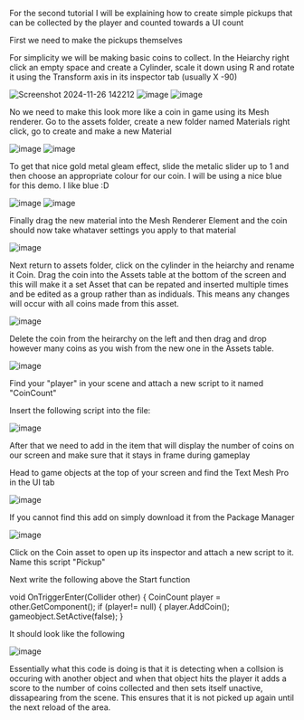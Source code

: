 For the second tutorial I will be explaining how to create simple pickups that can be collected by the player and counted towards a UI count 

First we need to make the pickups themselves

For simplicity we will be making basic coins to collect. In the Heiarchy right click an empty space and create a Cylinder, scale it down using R and rotate it using  the Transform axis in its inspector tab (usually X -90)

![Screenshot 2024-11-26 142212](https://github.com/user-attachments/assets/920baac7-e779-4094-ad9a-77f3a4c953a8)
![image](https://github.com/user-attachments/assets/ef45f4d0-0728-4da4-ad2e-ad1440c59161)
![image](https://github.com/user-attachments/assets/81b8bdf8-414d-4022-9b8a-9f8371fcb26d)

No we need to make this look more like a coin in game using its Mesh renderer. Go to the assets folder, create a new folder named Materials right click, go to create and make a new Material

![image](https://github.com/user-attachments/assets/b7a71d6d-8fdd-4257-b80d-75bb265b5994)
![image](https://github.com/user-attachments/assets/53fdb35c-ae8c-467b-81be-7ed67b645d45)


To get that nice gold metal gleam effect, slide the metalic slider up to 1 and then choose an appropriate colour for our coin. I will be using a nice blue for this demo. I like blue :D

![image](https://github.com/user-attachments/assets/f199a1dd-826a-4f8a-a0e8-9ddc7cb8fb23)
![image](https://github.com/user-attachments/assets/2321cc01-6dc6-45ca-bf72-ab0d8fde1fff)


Finally drag the new material into the Mesh Renderer Element and the coin should now take whataver settings you apply to that material

![image](https://github.com/user-attachments/assets/ded22e7e-8050-4a99-9712-baaeaa2984dc)

Next return to assets folder, click on the cylinder in the heiarchy and rename it Coin. Drag the coin into the Assets table at the bottom of the screen and this will make it a set Asset that can be repated and inserted multiple times and be edited as a group rather than as indiduals. This means any changes will occur with all coins made from this asset.

![image](https://github.com/user-attachments/assets/98cef2ba-f6bc-4445-8543-9a209a71fddf)


Delete the coin from the heirarchy on the left and then drag and drop however many coins as you wish from the new one in the Assets table. 

![image](https://github.com/user-attachments/assets/1369fa2e-6e92-451c-91fb-c5487e1c6c8e)

Find your "player" in your scene and attach a new script to it named "CoinCount" 

Insert the following script into the file:

![image](https://github.com/user-attachments/assets/919248f9-a405-44a6-8a1c-a4a9ecf748bb)

After that we need to add in the item that will display the number of coins on our screen and make sure that it stays in frame during gameplay

Head to game objects at the top of your screen and find the Text Mesh Pro in the UI tab

![image](https://github.com/user-attachments/assets/fe4eadcf-7fb6-4c41-b57f-2d3f5dd4330e)

If you cannot find this add on simply download it from the Package Manager

![image](https://github.com/user-attachments/assets/adab8768-565a-475d-95e5-0731697b2ec8)







Click on the Coin asset to open up its inspector and attach a new script to it. Name this script "Pickup"

Next write the following above the Start function 

void OnTriggerEnter(Collider other)
{ 
  CoinCount player = other.GetComponent<CoinCount>();
if (player!= null)
{
player.AddCoin();
gameobject.SetActive(false);
}

It should look like the following

![image](https://github.com/user-attachments/assets/7ab998fc-c56d-4599-a648-3b273936465c)

Essentially what this code is doing is that it is detecting when a collsion is occuring with another object and when that object hits the player it adds a score to the number of coins collected and then sets itself unactive, dissapearing from the scene. 
This ensures that it is not picked up again until the next reload of the area. 









